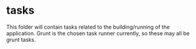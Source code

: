 # tasks

This folder will contain tasks related to the building/running of the application. Grunt is the chosen task runner currently, so these may all be grunt tasks.
